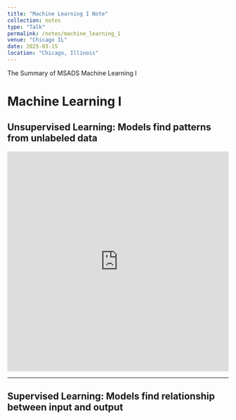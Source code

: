```yaml
---
title: "Machine Learning I Note"
collection: notes
type: "Talk"
permalink: /notes/machine_learning_1
venue: "Chicago IL"
date: 2025-03-15
location: "Chicago, Illinois"
---
```


The Summary of MSADS Machine Learning I

# Machine Learning I

## Unsupervised Learning: Models find patterns from unlabeled data













<iframe
  src="https://marimo.app/l/k98mpv"
  width="100%"
  height="500"
  frameborder="0"
></iframe>


****
## Supervised Learning: Models find relationship between input and output



